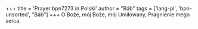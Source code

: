 +++
title = 'Prayer bpn7273 in Polski'
author = "Báb"
tags = ['lang-pl', 'bpn-unsorted', "Báb"]
+++
O Boże, mój Boże, mój Umiłowany, Pragnienie mego serca.
